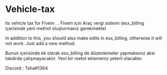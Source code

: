 # Vehicle-tax
its vehicle tax  for Fivem  . . Fivem için  Araç vergi sistemi (esx_billing içerisinde yeni methot oluşturmanız gerekmekte) 




In addition to this, you should also make edits in esx_billing, otherwise it will not work. Just add a new method.






Bunun içerisinde ek olarak esx_billing de düzenlemeler yapmalısınız aksi takdirde çalışmayacaktır.
Yeni bir metot eklemeniz yeterli olacaktır. 





Discord : Taha#1364
